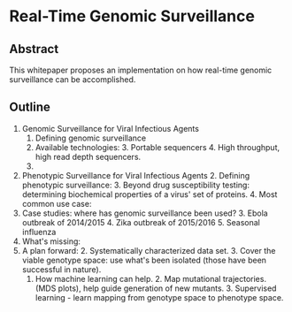 # Real-Time Genomic Surveillance

## Abstract

This whitepaper proposes an implementation on how real-time genomic surveillance can be accomplished.

## Outline

1. Genomic Surveillance for Viral Infectious Agents
    1. Defining genomic surveillance
    2. Available technologies:
        3.  Portable sequencers
        4.  High throughput, high read depth sequencers.
    5. 
1. Phenotypic Surveillance for Viral Infectious Agents
    2. Defining phenotypic surveillance:
        3. Beyond drug susceptibility testing: determining biochemical properties of a virus' set of proteins.
    4. Most common use case: 
2. Case studies: where has genomic surveillance been used? 
    3. Ebola outbreak of 2014/2015
    4. Zika outbreak of 2015/2016
    5. Seasonal influenza
1. What's missing:
1. A plan forward:
    2. Systematically characterized data set.
        3. Cover the viable genotype space: use what's been isolated (those have been successful in nature).
    1. How machine learning can help.
        2. Map mutational trajectories. (MDS plots), help guide generation of new mutants.
        3. Supervised learning - learn mapping from genotype space to phenotype space.